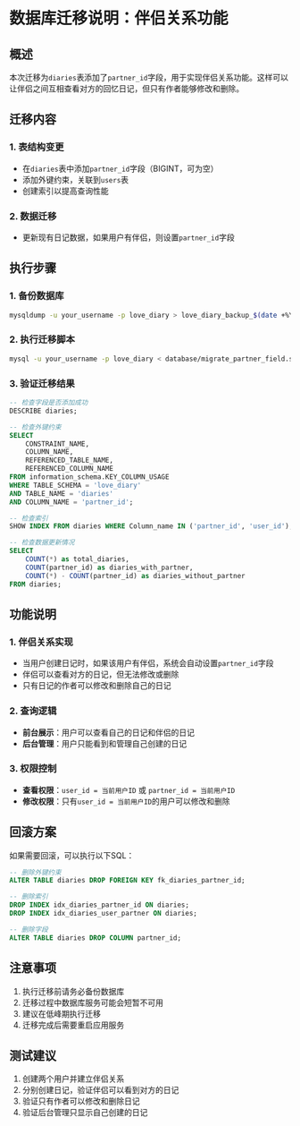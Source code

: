 # 数据库迁移说明：伴侣关系功能

## 概述

本次迁移为`diaries`表添加了`partner_id`字段，用于实现伴侣关系功能。这样可以让伴侣之间互相查看对方的回忆日记，但只有作者能够修改和删除。

## 迁移内容

### 1. 表结构变更

- 在`diaries`表中添加`partner_id`字段（BIGINT，可为空）
- 添加外键约束，关联到`users`表
- 创建索引以提高查询性能

### 2. 数据迁移

- 更新现有日记数据，如果用户有伴侣，则设置`partner_id`字段

## 执行步骤

### 1. 备份数据库

```bash
mysqldump -u your_username -p love_diary > love_diary_backup_$(date +%Y%m%d_%H%M%S).sql
```

### 2. 执行迁移脚本

```bash
mysql -u your_username -p love_diary < database/migrate_partner_field.sql
```

### 3. 验证迁移结果

```sql
-- 检查字段是否添加成功
DESCRIBE diaries;

-- 检查外键约束
SELECT 
    CONSTRAINT_NAME,
    COLUMN_NAME,
    REFERENCED_TABLE_NAME,
    REFERENCED_COLUMN_NAME
FROM information_schema.KEY_COLUMN_USAGE 
WHERE TABLE_SCHEMA = 'love_diary' 
AND TABLE_NAME = 'diaries' 
AND COLUMN_NAME = 'partner_id';

-- 检查索引
SHOW INDEX FROM diaries WHERE Column_name IN ('partner_id', 'user_id');

-- 检查数据更新情况
SELECT 
    COUNT(*) as total_diaries,
    COUNT(partner_id) as diaries_with_partner,
    COUNT(*) - COUNT(partner_id) as diaries_without_partner
FROM diaries;
```

## 功能说明

### 1. 伴侣关系实现

- 当用户创建日记时，如果该用户有伴侣，系统会自动设置`partner_id`字段
- 伴侣可以查看对方的日记，但无法修改或删除
- 只有日记的作者可以修改和删除自己的日记

### 2. 查询逻辑

- **前台展示**：用户可以查看自己的日记和伴侣的日记
- **后台管理**：用户只能看到和管理自己创建的日记

### 3. 权限控制

- **查看权限**：`user_id = 当前用户ID` 或 `partner_id = 当前用户ID`
- **修改权限**：只有`user_id = 当前用户ID`的用户可以修改和删除

## 回滚方案

如果需要回滚，可以执行以下SQL：

```sql
-- 删除外键约束
ALTER TABLE diaries DROP FOREIGN KEY fk_diaries_partner_id;

-- 删除索引
DROP INDEX idx_diaries_partner_id ON diaries;
DROP INDEX idx_diaries_user_partner ON diaries;

-- 删除字段
ALTER TABLE diaries DROP COLUMN partner_id;
```

## 注意事项

1. 执行迁移前请务必备份数据库
2. 迁移过程中数据库服务可能会短暂不可用
3. 建议在低峰期执行迁移
4. 迁移完成后需要重启应用服务

## 测试建议

1. 创建两个用户并建立伴侣关系
2. 分别创建日记，验证伴侣可以看到对方的日记
3. 验证只有作者可以修改和删除日记
4. 验证后台管理只显示自己创建的日记
